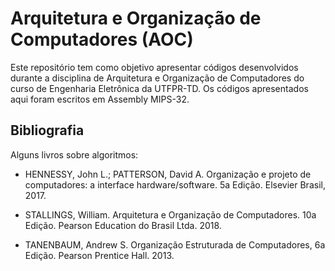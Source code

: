 # Arquitetura e Organização de Computadores (AOC)

<div>
  <div id="intro">
    <p> Este repositório tem como objetivo apresentar códigos desenvolvidos durante a disciplina de Arquitetura e Organização de Computadores do curso de Engenharia Eletrônica da UTFPR-TD. Os códigos apresentados aqui foram escritos em Assembly MIPS-32.</p> 
  
  <div id="bibliografia">
    <h2>Bibliografia</h2>
      <p>Alguns livros sobre algoritmos:</p>
      <ul>
        <li><p>HENNESSY, John L.; PATTERSON, David A. Organização e projeto de computadores: a interface hardware/software. 5a Edição. Elsevier Brasil, 2017.</p></li>
        <li><p>STALLINGS, William. Arquitetura e Organização de Computadores. 10a Edição. Pearson Education do Brasil Ltda. 2018.</p></li>
        <li><p>TANENBAUM, Andrew S. Organização Estruturada de Computadores, 6a Edição. Pearson Prentice Hall. 2013.</li>
      </ul>
  </div>  
</div>

